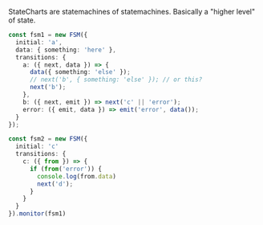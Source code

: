 StateCharts are statemachines of statemachines. Basically a "higher level" of state.


```typescript
const fsm1 = new FSM({
  initial: 'a',
  data: { something: 'here' },
  transitions: {
    a: ({ next, data }) => {
      data({ something: 'else' });
      // next('b', { something: 'else' }); // or this?
      next('b');
    },
    b: ({ next, emit }) => next('c' || 'error');
    error: ({ emit, data }) => emit('error', data());
  }
});

const fsm2 = new FSM({
  initial: 'c'
  transitions: {
    c: ({ from }) => {
      if (from('error')) {
        console.log(from.data)
        next('d');
      }
    }
  }
}).monitor(fsm1)

```
